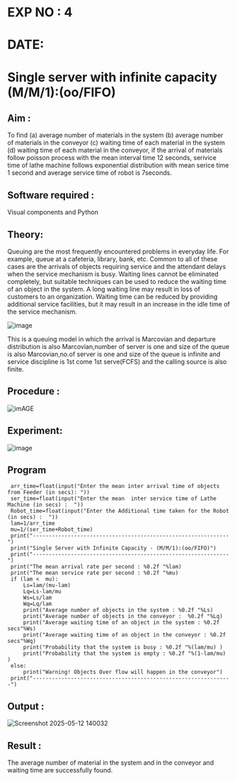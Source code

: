 # EXP NO : 4
# DATE:
# Single server with infinite capacity (M/M/1):(oo/FIFO)
## Aim :
To find (a) average number of materials in the system (b) average number of materials in the conveyor (c) waiting time of each material in the system (d) waiting time of each material in the conveyor, if the arrival  of materials follow poisson process with the mean interval time 12 seconds, serivice time of lathe machine follows exponential distribution with mean serice time 1 second and average service time of robot is 7seconds.

## Software required :
Visual components and Python

## Theory:
Queuing are the most frequently encountered problems in everyday life. For example, queue at a cafeteria, library, bank, etc. Common to all of these cases are the arrivals of objects requiring service and the attendant delays when the service mechanism is busy. Waiting lines cannot be eliminated completely, but suitable techniques can be used to reduce the waiting time of an object in the system. A long waiting line may result in loss of customers to an organization. Waiting time can be reduced by providing additional service facilities, but it may result in an increase in the idle time of the service mechanism.

![image](1.png)

This is a queuing model in which the arrival is Marcovian and departure distribution is also Marcovian,number of server is one and size of the queue is also Marcovian,no.of server is one and size of the queue is infinite and service discipline is 1st come 1st serve(FCFS) and the calling source is also finite.

## Procedure :

![imAGE](2.png)



## Experiment:
![image](https://github.com/gauthamkrishna7/Single-server-infinite-capacity---Markov-Model/assets/141175025/bc252606-8a2f-479a-8178-f5c9ad1afb92)

 
## Program
     arr_time=float(input("Enter the mean inter arrival time of objects from Feeder (in secs): "))
     ser_time=float(input("Enter the mean  inter service time of Lathe Machine (in secs) :  "))
     Robot_time=float(input("Enter the Additional time taken for the Robot (in secs) :  "))
     lam=1/arr_time
     mu=1/(ser_time+Robot_time)
     print("--------------------------------------------------------------")
     print("Single Server with Infinite Capacity - (M/M/1):(oo/FIFO)")
     print("--------------------------------------------------------------")
     print("The mean arrival rate per second : %0.2f "%lam)
     print("The mean service rate per second : %0.2f "%mu)
     if (lam <  mu):
         Ls=lam/(mu-lam)
         Lq=Ls-lam/mu
         Ws=Ls/lam
         Wq=Lq/lam
         print("Average number of objects in the system : %0.2f "%Ls)
         print("Average number of objects in the conveyor :  %0.2f "%Lq)
         print("Average waiting time of an object in the system : %0.2f secs"%Ws)
         print("Average waiting time of an object in the conveyor : %0.2f secs"%Wq)
         print("Probability that the system is busy : %0.2f "%(lam/mu) )
         print("Probability that the system is empty : %0.2f "%(1-lam/mu) )
     else:
         print("Warning! Objects Over flow will happen in the conveyor")
     print("---------------------------------------------------------------")
## Output :
![Screenshot 2025-05-12 140032](https://github.com/user-attachments/assets/eadc9321-b3fc-4cbc-9adf-ac2b17b72b66)

## Result :
The average number of material in the system and in the conveyor and waiting time are
successfully found.
